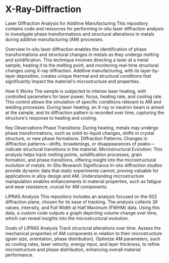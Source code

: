 # X-Ray-Diffraction
Laser Diffraction Analysis for Additive Manufacturing
This repository contains code and resources for performing in-situ laser diffraction analysis to investigate phase transformations and structural alterations in metals during additive manufacturing (AM) processes.

Overview
In-situ laser diffraction enables the identification of phase transformations and structural changes in metals as they undergo melting and solidification. This technique involves directing a laser at a metal sample, heating it to the melting point, and monitoring real-time structural changes using X-ray diffraction. Additive manufacturing, with its layer-by-layer deposition, creates unique thermal and structural conditions that significantly impact the material's microstructure and properties.

How It Works
The sample is subjected to intense laser heating, with controlled parameters for laser power, focus, heating rate, and cooling rate. This control allows the simulation of specific conditions relevant to AM and welding processes. During laser heating, an X-ray or neutron beam is aimed at the sample, and its diffraction pattern is recorded over time, capturing the structure's response to heating and cooling.

Key Observations
Phase Transitions: During heating, metals may undergo phase transformations, such as solid-to-liquid changes, shifts in crystal structure, or new phase formations.
Diffraction Patterns: Changes in diffraction patterns—shifts, broadenings, or disappearances of peaks—indicate structural transitions in the material.
Microstructural Evolution: This analysis helps track melting points, solidification processes, grain formation, and phase transitions, offering insight into the microstructural evolution of metals.
In-Situ Research Significance
In-situ diffraction studies provide dynamic data that static experiments cannot, proving valuable for applications in alloy design and AM. Understanding microstructure manipulation enables enhancements in material properties, such as fatigue and wear resistance, crucial for AM components.

LIPRAS Analysis
This repository includes an analysis focused on the 002 diffraction plane, chosen for its ease of tracking. The analysis collects 2𝜃 values, intensity, and Full Width at Half Maximum (FWHM) data. Using this data, a custom code outputs a graph depicting volume change over time, which can reveal insights into the microstructural evolution.

Goals of LIPRAS Analysis
Track structural alterations over time.
Assess the mechanical properties of AM components in relation to their microstructure (grain size, orientation, phase distribution).
Optimize AM parameters, such as cooling rates, laser velocity, energy input, and layer thickness, to refine microstructure and phase distribution, enhancing overall material performance.
